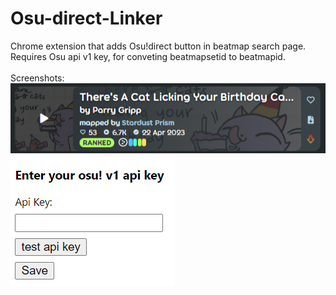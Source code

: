 # Osu-direct-Linker
Chrome extension that adds Osu!direct button in beatmap search page.
Requires Osu api v1 key, for conveting beatmapsetid to beatmapid.  
<br>
Screenshots:  
![alt text](https://raw.githubusercontent.com/ZyMa-1/Osu-direct-Linker/main/readme_screenshots/screenshot1.png)  
![alt text](https://raw.githubusercontent.com/ZyMa-1/Osu-direct-Linker/main/readme_screenshots/screenshot2.png)  

